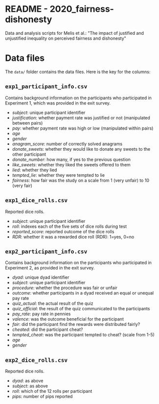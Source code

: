README - 2020_fairness-dishonesty
===================================

Data and analysis scripts for Melis et al.: "The impact of justified and
unjustified inequality on perceived fairness and dishonesty"


Data files
==========

The `data/` folder contains the data files. Here is the key for the columns:


`exp1_participant_info.csv`
--------------------------

Contains background information on the participants who participated in 
Experiment 1, which was provided in the exit survey.

- *subject*: unique participant identifier
- *justification*: whether payment rate was justified or not (manipulated
	between pairs)
- *pay*: whether payment rate was high or low (manipulated within pairs)
- *age*
- *gender*
- *anagram_score*: number of correctly solved anagrams
- *donate_sweets*: whether they would like to donate any sweets to the other
	participant
- *donate_number*: how many, if yes to the previous question
- *like_sweets*: whether they liked the sweets offered to them 
- *lied*: whether they lied
- *tempted_lie*: whether they were tempted to lie
- *fairness*: how fair was the study on a scale from 1 (very unfair) to 10
	(very fair)


`exp1_dice_rolls.csv`
---------------------

Reported dice rolls.

- *subject*: unique participant identifier
- *roll*: indexes each of the five sets of dice rolls during test
- *reported_score*: reported outcome of the dice rolls
- *RDR*: whether it was a rewarded dice roll (RDR): 1=yes, 0=no


`exp2_participant_info.csv`
--------------------------

Contains background information on the participants who participated in 
Experiment 2, as provided in the exit survey.

- *dyad*: unique dyad identifier
- *subject*: unique participant identifier
- *procedure*: whether the procedure was fair or unfair
- *outcome*: whether participants in a dyad received an equal or unequal pay rate
- *quiz_actual*: the actual result of the quiz
- *quiz_official*: the result of the quiz communicated to the participants
- *pay_rate*: pay rate in pennies
- *valence*: was the outcome beneficial for the participant
- *fair*: did the participant find the rewards were distributed fairly?
- *cheated*: did the participant cheat?
- *tempted_cheat*: was the participant tempted to cheat? (scale from 1-5)
- *age*
- *gender*


`exp2_dice_rolls.csv`
---------------------

Reported dice rolls.

- *dyad*: as above
- *subject*: as above
- *roll*: which of the 12 rolls per participant
- *pips*: number of pips reported
